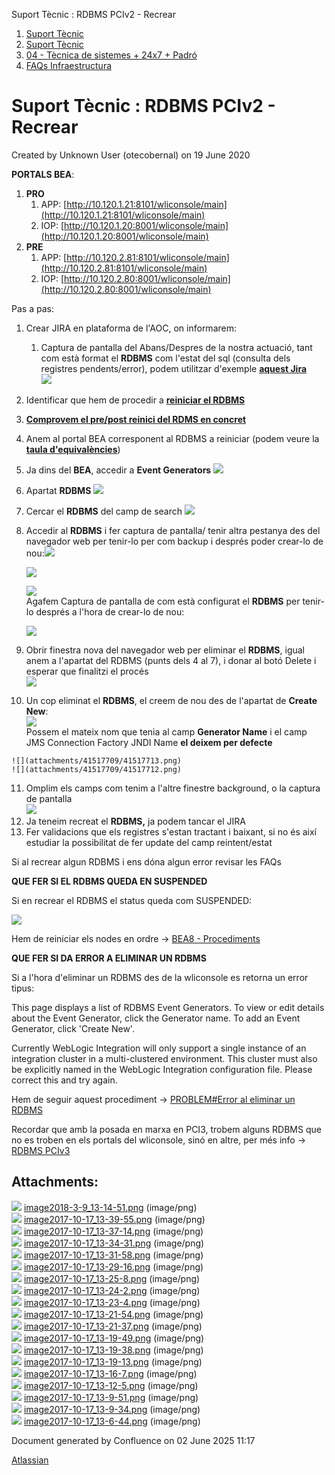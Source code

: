 Suport Tècnic : RDBMS PCIv2 - Recrear  

1.  [Suport Tècnic](index.md)
2.  [Suport Tècnic](13893782.md)
3.  [04 - Tècnica de sistemes + 24x7 + Padró](26313202.md)
4.  [FAQs Infraestructura](FAQs-Infraestructura_26313593.md)

Suport Tècnic : RDBMS PCIv2 - Recrear
=====================================

Created by Unknown User (otecobernal) on 19 June 2020

  

  

**PORTALS BEA**:  

1.  **PRO**
    1.  APP: [http://10.120.1.21:8101/wliconsole/main](http://10.120.1.21:8101/wliconsole/main)
    2.  IOP: [http://10.120.1.20:8001/wliconsole/main](http://10.120.1.20:8001/wliconsole/main)
2.  **PRE**
    1.  APP: [http://10.120.2.81:8101/wliconsole/main](http://10.120.2.81:8101/wliconsole/main)
    2.  IOP: [http://10.120.2.80:8001/wliconsole/main](http://10.120.2.80:8001/wliconsole/main)

Pas a pas:  

1.  Crear JIRA en plataforma de l'AOC, on informarem:
    1.  Captura de pantalla del Abans/Despres de la nostra actuació, tant com està format el **RDBMS** com l'estat del sql (consulta dels registres pendents/error), podem utilitzar d'exemple **[aquest Jira](https://contacte.aoc.cat/browse/ST-5555)**  
        ![](attachments/41517709/41517724.png)
2.  Identificar que hem de procedir a [**reiniciar el RDBMS**](/pages/createpage.action?spaceKey=SII&title=Eliminar+3&linkCreation=true&fromPageId=41517709)
3.  **[Comprovem el pre/post reinici del RDMS en concret](/pages/createpage.action?spaceKey=SII&title=RDBMS&linkCreation=true&fromPageId=41517709)**
4.  Anem al portal BEA corresponent al RDBMS a reiniciar (podem veure la **[taula d'equivalències](/pages/createpage.action?spaceKey=SII&title=RDBMS&linkCreation=true&fromPageId=41517709)**)
5.  Ja dins del **BEA**, accedir a **Event Generators** ![](attachments/41517709/41517728.png)
6.  Apartat **RDBMS** ![](attachments/41517709/41517726.png)
7.  Cercar el **RDBMS** del camp de search ![](attachments/41517709/41517725.png)
8.  Accedir al **RDBMS** i fer captura de pantalla/ tenir altra pestanya des del navegador web per tenir-lo per com backup i després poder crear-lo de nou:![](attachments/41517709/41517721.png)  
      
    ![](attachments/41517709/41517718.png)  
      
    ![](attachments/41517709/41517717.png)  
    Agafem Captura de pantalla de com està configurat el **RDBMS** per tenir-lo després a l'hora de crear-lo de nou:  
      
    ![](attachments/41517709/41517716.png)  
      
    
9.  Obrir finestra nova del navegador web per eliminar el **RDBMS**, igual anem a l'apartat del RDBMS (punts dels 4 al 7), i donar al botó Delete i esperar que finalitzi el procés  
    ![](attachments/41517709/41517715.png)  
      
    
10.  Un cop eliminat el **RDBMS**, el creem de nou des de l'apartat de **Create New**:  
    ![](attachments/41517709/41517714.png)  
    Possem el mateix nom que tenia al camp **Generator Name** i el camp JMS Connection Factory JNDI Name **el deixem per defecte**  
      
    ![](attachments/41517709/41517713.png)  
    ![](attachments/41517709/41517712.png)
11.  Omplim els camps com tenim a l'altre finestre background, o la captura de pantalla  
    ![](attachments/41517709/41517711.png)
12.  Ja teneim recreat el **RDBMS,** ja podem tancar el JIRA
13.  Fer validacions que els registres s'estan tractant i baixant, si no és així estudiar la possibilitat de fer update del camp reintent/estat

Si al recrear algun RDBMS i ens dóna algun error revisar les FAQs

**QUE FER SI EL RDBMS QUEDA EN SUSPENDED**

Si en recrear el RDBMS el status queda com SUSPENDED:

![](attachments/41517709/41517710.png)

Hem de reiniciar els nodes en ordre → [BEA8 - Procediments](/pages/createpage.action?spaceKey=SII&title=BEA8+-+Procediments&linkCreation=true&fromPageId=41517709)

**QUE FER SI DA ERROR A ELIMINAR UN RDBMS**

Si a l'hora d'eliminar un RDBMS des de la wliconsole es retorna un error tipus:

This page displays a list of RDBMS Event Generators. To view or edit details about the Event Generator, click the Generator name. To add an Event Generator, click 'Create New'.

Currently WebLogic Integration will only support a single instance of an integration cluster in a multi-clustered environment. This cluster must also be explicitly named in the WebLogic Integration configuration file. Please correct this and try again.

Hem de seguir aquest procediment → [PROBLEM#Error al eliminar un RDBMS](#)  

Recordar que amb la posada en marxa en PCI3, trobem alguns RDBMS que no es troben en els portals del wliconsole, sinó en altre, per més info → [RDBMS PCIv3](/pages/createpage.action?spaceKey=SII&title=RDBMS+PCIv3&linkCreation=true&fromPageId=41517709)

Attachments:
------------

![](images/icons/bullet_blue.gif) [image2018-3-9\_13-14-51.png](attachments/41517709/41517710.png) (image/png)  
![](images/icons/bullet_blue.gif) [image2017-10-17\_13-39-55.png](attachments/41517709/41517711.png) (image/png)  
![](images/icons/bullet_blue.gif) [image2017-10-17\_13-37-14.png](attachments/41517709/41517712.png) (image/png)  
![](images/icons/bullet_blue.gif) [image2017-10-17\_13-34-31.png](attachments/41517709/41517713.png) (image/png)  
![](images/icons/bullet_blue.gif) [image2017-10-17\_13-31-58.png](attachments/41517709/41517714.png) (image/png)  
![](images/icons/bullet_blue.gif) [image2017-10-17\_13-29-16.png](attachments/41517709/41517715.png) (image/png)  
![](images/icons/bullet_blue.gif) [image2017-10-17\_13-25-8.png](attachments/41517709/41517716.png) (image/png)  
![](images/icons/bullet_blue.gif) [image2017-10-17\_13-24-2.png](attachments/41517709/41517717.png) (image/png)  
![](images/icons/bullet_blue.gif) [image2017-10-17\_13-23-4.png](attachments/41517709/41517718.png) (image/png)  
![](images/icons/bullet_blue.gif) [image2017-10-17\_13-21-54.png](attachments/41517709/41517719.png) (image/png)  
![](images/icons/bullet_blue.gif) [image2017-10-17\_13-21-37.png](attachments/41517709/41517720.png) (image/png)  
![](images/icons/bullet_blue.gif) [image2017-10-17\_13-19-49.png](attachments/41517709/41517721.png) (image/png)  
![](images/icons/bullet_blue.gif) [image2017-10-17\_13-19-38.png](attachments/41517709/41517722.png) (image/png)  
![](images/icons/bullet_blue.gif) [image2017-10-17\_13-19-13.png](attachments/41517709/41517723.png) (image/png)  
![](images/icons/bullet_blue.gif) [image2017-10-17\_13-16-7.png](attachments/41517709/41517724.png) (image/png)  
![](images/icons/bullet_blue.gif) [image2017-10-17\_13-12-5.png](attachments/41517709/41517725.png) (image/png)  
![](images/icons/bullet_blue.gif) [image2017-10-17\_13-9-51.png](attachments/41517709/41517726.png) (image/png)  
![](images/icons/bullet_blue.gif) [image2017-10-17\_13-9-34.png](attachments/41517709/41517727.png) (image/png)  
![](images/icons/bullet_blue.gif) [image2017-10-17\_13-6-44.png](attachments/41517709/41517728.png) (image/png)  

Document generated by Confluence on 02 June 2025 11:17

[Atlassian](http://www.atlassian.com/)